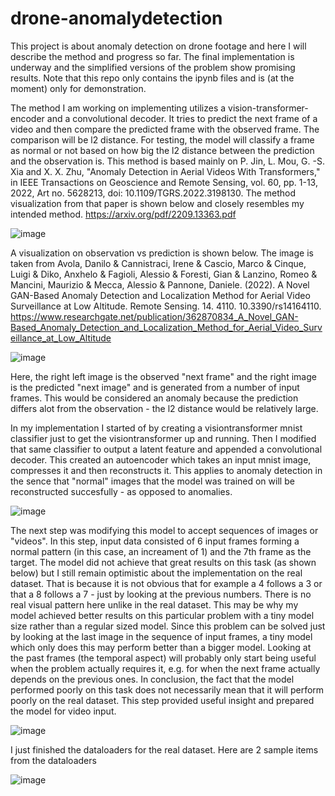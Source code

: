 # drone-anomalydetection
This project is about anomaly detection on drone footage and here I will describe the method and progress so far. The final implementation is underway and the simplified versions of the problem show promising results. Note that this repo only contains the ipynb files and is (at the moment) only for demonstration.

The method I am working on implementing utilizes a vision-transformer-encoder and a convolutional decoder. It tries to predict the next frame of a video and then compare the predicted frame with the observed frame. The comparison will be l2 distance. For testing, the model will classify a frame as normal or not based on how big the l2 distance between the prediction and the observation is. This method is based mainly on P. Jin, L. Mou, G. -S. Xia and X. X. Zhu, "Anomaly Detection in Aerial Videos With Transformers," in IEEE Transactions on Geoscience and Remote Sensing, vol. 60, pp. 1-13, 2022, Art no. 5628213, doi: 10.1109/TGRS.2022.3198130. The method visualization from that paper is shown below and closely resembles my intended method.
https://arxiv.org/pdf/2209.13363.pdf

![image](https://user-images.githubusercontent.com/59232492/207018544-3de91092-eecb-4e55-9d8b-bc5599805117.png)


A visualization on observation vs prediction is shown below. The image is taken from Avola, Danilo & Cannistraci, Irene & Cascio, Marco & Cinque, Luigi & Diko, Anxhelo & Fagioli, Alessio & Foresti, Gian & Lanzino, Romeo & Mancini, Maurizio & Mecca, Alessio & Pannone, Daniele. (2022). A Novel GAN-Based Anomaly Detection and Localization Method for Aerial Video Surveillance at Low Altitude. Remote Sensing. 14. 4110. 10.3390/rs14164110. https://www.researchgate.net/publication/362870834_A_Novel_GAN-Based_Anomaly_Detection_and_Localization_Method_for_Aerial_Video_Surveillance_at_Low_Altitude

![image](https://user-images.githubusercontent.com/59232492/207019387-bd8a7886-880b-4e1e-a64e-08b5af4aec20.png)


Here, the right left image is the observed "next frame" and the right image is the predicted "next image" and is generated from a number of input frames. This would be considered an anomaly because the prediction differs alot from the observation - the l2 distance would be relatively large. 

In my implementation I started of by creating a visiontransformer mnist classifier just to get the visiontransformer up and running. Then I modified that same classifier to output a latent feature and appended a convolutional decoder. This created an autoencoder which takes an input mnist image, compresses it and then reconstructs it. This applies to anomaly detection in the sence that "normal" images that the model was trained on will be reconstructed succesfully - as opposed to anomalies. 

![image](https://user-images.githubusercontent.com/59232492/207013661-055a0a20-8413-4b10-a91a-e5a8432b7085.png)


The next step was modifying this model to accept sequences of images or "videos". In this step, input data consisted of 6 input frames forming a normal pattern (in this case, an increament of 1) and the 7th frame as the target. The model did not achieve that great results on this task (as shown below) but I still remain optimistic about the implementation on the real dataset. That is because it is not obvious that for example a 4 follows a 3 or that a 8 follows a 7 - just by looking at the previous numbers. There is no real visual pattern here unlike in the real dataset. This may be why my model achieved better results on this particular problem with a tiny model size rather than a regular sized model. Since this problem can be solved just by looking at the last image in the sequence of input frames, a tiny model which only does this may perform better than a bigger model. Looking at the past frames (the temporal aspect) will probably only start being useful when the problem actually requires it, e.g. for when the next frame actually depends on the previous ones. In conclusion, the fact that the model performed poorly on this task does not necessarily mean that it will perform poorly on the real dataset. This step provided useful insight and prepared the model for video input.

![image](https://user-images.githubusercontent.com/59232492/207014374-db7f326b-0550-4e21-8ac9-3370e044e50b.png)


I just finished the dataloaders for the real dataset. Here are 2 sample items from the dataloaders

![image](https://user-images.githubusercontent.com/59232492/207338706-a41e0ad5-18ef-4012-9ebd-fa6df5d1fe35.png)

